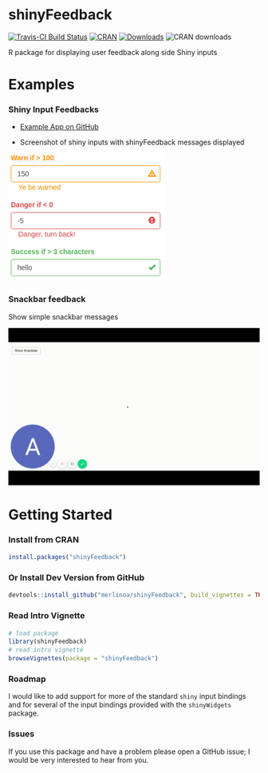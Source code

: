 # shinyFeedback

[![Travis-CI Build Status](https://travis-ci.org/merlinoa/shinyFeedback.svg?branch=master)](https://travis-ci.org/merlinoa/shinyFeedback) [![CRAN](http://www.r-pkg.org/badges/version/shinyFeedback)](https://cran.r-project.org/package=shinyFeedback) [![Downloads](http://cranlogs.r-pkg.org/badges/shinyFeedback)](http://www.r-pkg.org/pkg/shinyFeedback) ![CRAN downloads](http://cranlogs.r-pkg.org/badges/grand-total/shinyFeedback)

R package for displaying user feedback along side Shiny inputs

# Examples

### Shiny Input Feedbacks

- [Example App on GitHub](https://github.com/merlinoa/shinyFeedbackApp)

- Screenshot of shiny inputs with shinyFeedback messages displayed

![](inst/img/feedback-screenshot.png)

### Snackbar feedback

Show simple snackbar messages

![](inst/img/snackbar_gif.gif)

# Getting Started

### Install from CRAN

```R
install.packages("shinyFeedback")
```

### Or Install Dev Version from GitHub

```R
devtools::install_github("merlinoa/shinyFeedback", build_vignettes = TRUE)
```
### Read Intro Vignette

```R
# load package
library(shinyFeedback)
# read intro vignette
browseVignettes(package = "shinyFeedback")
```

### Roadmap

I would like to add support for more of the standard `shiny` input bindings and for several of the input bindings provided with the `shinyWidgets` package.

### Issues

If you use this package and have a problem please open a GitHub issue; I would be very interested to hear from you.  

